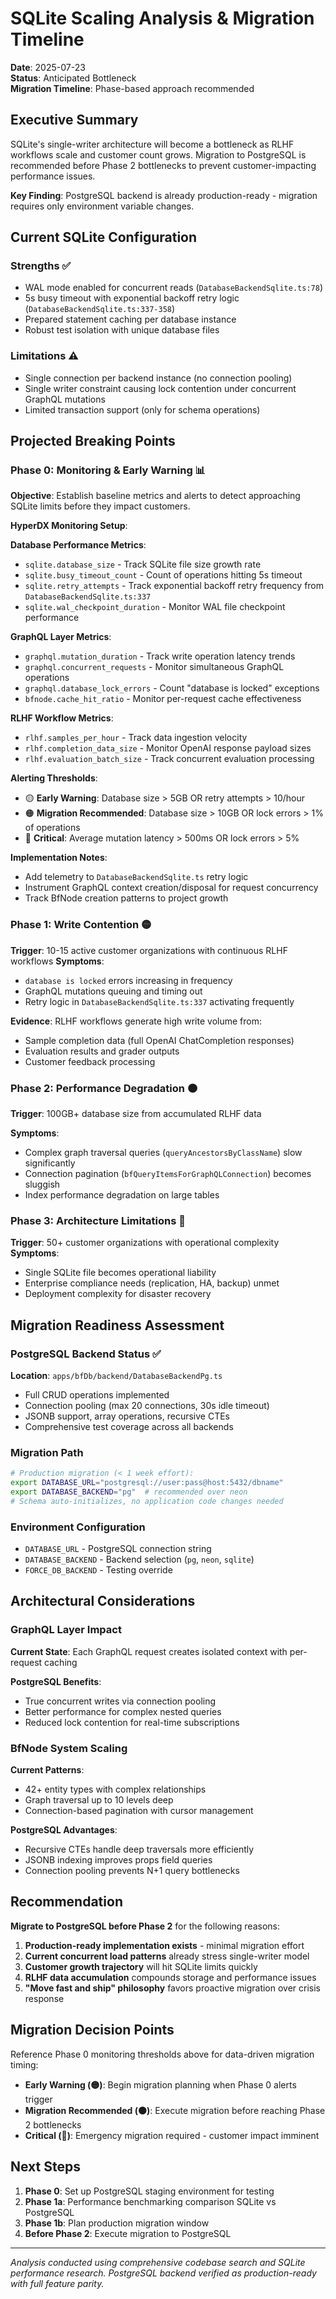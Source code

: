 # SQLite Scaling Analysis & Migration Timeline

**Date**: 2025-07-23\
**Status**: Anticipated Bottleneck\
**Migration Timeline**: Phase-based approach recommended

## Executive Summary

SQLite's single-writer architecture will become a bottleneck as RLHF workflows
scale and customer count grows. Migration to PostgreSQL is recommended before
Phase 2 bottlenecks to prevent customer-impacting performance issues.

**Key Finding**: PostgreSQL backend is already production-ready - migration
requires only environment variable changes.

## Current SQLite Configuration

### Strengths ✅

- WAL mode enabled for concurrent reads (`DatabaseBackendSqlite.ts:78`)
- 5s busy timeout with exponential backoff retry logic
  (`DatabaseBackendSqlite.ts:337-358`)
- Prepared statement caching per database instance
- Robust test isolation with unique database files

### Limitations ⚠️

- Single connection per backend instance (no connection pooling)
- Single writer constraint causing lock contention under concurrent GraphQL
  mutations
- Limited transaction support (only for schema operations)

## Projected Breaking Points

### Phase 0: Monitoring & Early Warning 📊

**Objective**: Establish baseline metrics and alerts to detect approaching
SQLite limits before they impact customers.

**HyperDX Monitoring Setup**:

**Database Performance Metrics**:

- `sqlite.database_size` - Track SQLite file size growth rate
- `sqlite.busy_timeout_count` - Count of operations hitting 5s timeout
- `sqlite.retry_attempts` - Track exponential backoff retry frequency from
  `DatabaseBackendSqlite.ts:337`
- `sqlite.wal_checkpoint_duration` - Monitor WAL file checkpoint performance

**GraphQL Layer Metrics**:

- `graphql.mutation_duration` - Track write operation latency trends
- `graphql.concurrent_requests` - Monitor simultaneous GraphQL operations
- `graphql.database_lock_errors` - Count "database is locked" exceptions
- `bfnode.cache_hit_ratio` - Monitor per-request cache effectiveness

**RLHF Workflow Metrics**:

- `rlhf.samples_per_hour` - Track data ingestion velocity
- `rlhf.completion_data_size` - Monitor OpenAI response payload sizes
- `rlhf.evaluation_batch_size` - Track concurrent evaluation processing

**Alerting Thresholds**:

- 🟡 **Early Warning**: Database size > 5GB OR retry attempts > 10/hour
- 🟠 **Migration Recommended**: Database size > 10GB OR lock errors > 1% of
  operations
- 🔴 **Critical**: Average mutation latency > 500ms OR lock errors > 5%

**Implementation Notes**:

- Add telemetry to `DatabaseBackendSqlite.ts` retry logic
- Instrument GraphQL context creation/disposal for request concurrency
- Track BfNode creation patterns to project growth

### Phase 1: Write Contention 🟡

**Trigger**: 10-15 active customer organizations with continuous RLHF workflows
**Symptoms**:

- `database is locked` errors increasing in frequency
- GraphQL mutations queuing and timing out
- Retry logic in `DatabaseBackendSqlite.ts:337` activating frequently

**Evidence**: RLHF workflows generate high write volume from:

- Sample completion data (full OpenAI ChatCompletion responses)
- Evaluation results and grader outputs
- Customer feedback processing

### Phase 2: Performance Degradation 🟠

**Trigger**: 100GB+ database size from accumulated RLHF data

**Symptoms**:

- Complex graph traversal queries (`queryAncestorsByClassName`) slow
  significantly
- Connection pagination (`bfQueryItemsForGraphQLConnection`) becomes sluggish
- Index performance degradation on large tables

### Phase 3: Architecture Limitations 🔴

**Trigger**: 50+ customer organizations with operational complexity
**Symptoms**:

- Single SQLite file becomes operational liability
- Enterprise compliance needs (replication, HA, backup) unmet
- Deployment complexity for disaster recovery

## Migration Readiness Assessment

### PostgreSQL Backend Status ✅

**Location**: `apps/bfDb/backend/DatabaseBackendPg.ts`

- Full CRUD operations implemented
- Connection pooling (max 20 connections, 30s idle timeout)
- JSONB support, array operations, recursive CTEs
- Comprehensive test coverage across all backends

### Migration Path

```bash
# Production migration (< 1 week effort):
export DATABASE_URL="postgresql://user:pass@host:5432/dbname"
export DATABASE_BACKEND="pg"  # recommended over neon
# Schema auto-initializes, no application code changes needed
```

### Environment Configuration

- `DATABASE_URL` - PostgreSQL connection string
- `DATABASE_BACKEND` - Backend selection (`pg`, `neon`, `sqlite`)
- `FORCE_DB_BACKEND` - Testing override

## Architectural Considerations

### GraphQL Layer Impact

**Current State**: Each GraphQL request creates isolated context with
per-request caching

**PostgreSQL Benefits**:

- True concurrent writes via connection pooling
- Better performance for complex nested queries
- Reduced lock contention for real-time subscriptions

### BfNode System Scaling

**Current Patterns**:

- 42+ entity types with complex relationships
- Graph traversal up to 10 levels deep
- Connection-based pagination with cursor management

**PostgreSQL Advantages**:

- Recursive CTEs handle deep traversals more efficiently
- JSONB indexing improves props field queries
- Connection pooling prevents N+1 query bottlenecks

## Recommendation

**Migrate to PostgreSQL before Phase 2** for the following reasons:

1. **Production-ready implementation exists** - minimal migration effort
2. **Current concurrent load patterns** already stress single-writer model
3. **Customer growth trajectory** will hit SQLite limits quickly
4. **RLHF data accumulation** compounds storage and performance issues
5. **"Move fast and ship" philosophy** favors proactive migration over crisis
   response

## Migration Decision Points

Reference Phase 0 monitoring thresholds above for data-driven migration timing:

- **Early Warning (🟡)**: Begin migration planning when Phase 0 alerts trigger
- **Migration Recommended (🟠)**: Execute migration before reaching Phase 2
  bottlenecks
- **Critical (🔴)**: Emergency migration required - customer impact imminent

## Next Steps

1. **Phase 0**: Set up PostgreSQL staging environment for testing
2. **Phase 1a**: Performance benchmarking comparison SQLite vs PostgreSQL
3. **Phase 1b**: Plan production migration window
4. **Before Phase 2**: Execute migration to PostgreSQL

---

_Analysis conducted using comprehensive codebase search and SQLite performance
research. PostgreSQL backend verified as production-ready with full feature
parity._

